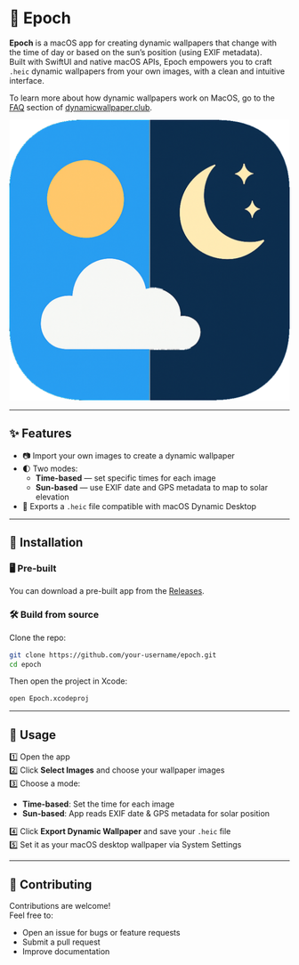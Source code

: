 # 🌅 Epoch

**Epoch** is a macOS app for creating dynamic wallpapers that change with the time of day or based on the sun’s position (using EXIF metadata).  
Built with SwiftUI and native macOS APIs, Epoch empowers you to craft `.heic` dynamic wallpapers from your own images, with a clean and intuitive interface.

To learn more about how dynamic wallpapers work on MacOS, go to the [FAQ](https://dynamicwallpaper.club/faq) section of [dynamicwallpaper.club](https://dynamicwallpaper.club/).

![Epoch App Icon](./Epoch/AppIcon1024.png)

---

## ✨ Features

- 📷 Import your own images to create a dynamic wallpaper
- 🌓 Two modes:
  - **Time-based** — set specific times for each image
  - **Sun-based** — use EXIF date and GPS metadata to map to solar elevation
- 🌅 Exports a `.heic` file compatible with macOS Dynamic Desktop

---

## 🧰 Installation
### 🖥️ Pre-built
You can download a pre-built app from the [Releases](https://github.com/your-username/epoch/releases).
### 🛠️ Build from source
Clone the repo:

```bash
git clone https://github.com/your-username/epoch.git
cd epoch
```

Then open the project in Xcode:
```bash
open Epoch.xcodeproj
```

---

## 📖 Usage

1️⃣ Open the app  
2️⃣ Click **Select Images** and choose your wallpaper images  
3️⃣ Choose a mode:  
- **Time-based**: Set the time for each image  
- **Sun-based**: App reads EXIF date & GPS metadata for solar position  

4️⃣ Click **Export Dynamic Wallpaper** and save your `.heic` file  
5️⃣ Set it as your macOS desktop wallpaper via System Settings

---

## 👥 Contributing

Contributions are welcome!  
Feel free to:

- Open an issue for bugs or feature requests
- Submit a pull request
- Improve documentation
